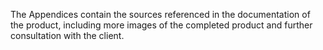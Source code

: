 The Appendices contain the sources referenced in the documentation of the product, including more images of the completed product and further consultation with the client.
